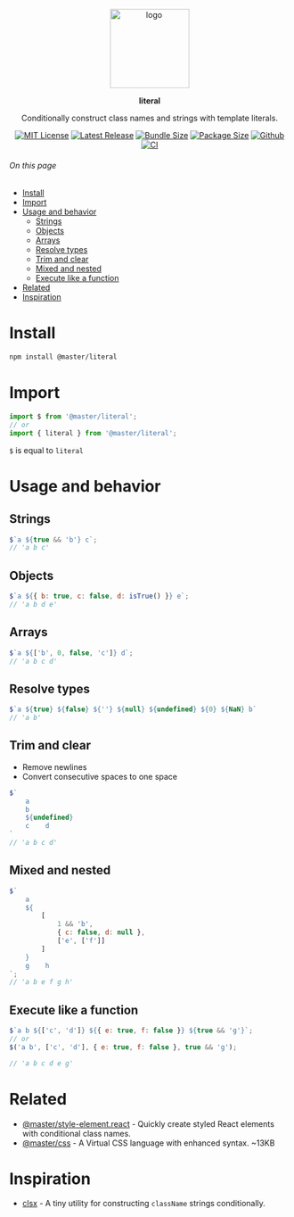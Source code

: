 <br><br>
<div align="center">

<p align="center">
    <img src="https://raw.githubusercontent.com/master-co/package/document/images/logo-and-text.svg" alt="logo" width="142">
</p>
<p align="center">
    <b><!-- name -->literal<!----></b>
</p>
<p align="center"><!-- package.description -->Conditionally construct class names and strings with template literals.<!----></p>
<p align="center">
<!-- badges.map((badge) => `\n[![${badge.alt}](${badge.src})](${badge.href})`).join('&nbsp;')-->

[![MIT License](https://flat.badgen.net/github/license/master-co/literal?color=yellow)](https://github.com/master-co/literal/blob/main/LICENSE)
[![Latest Release](https://flat.badgen.net/npm/v/@master/literal?icon=npm&label&color=yellow)](https://www.npmjs.com/package/@master/literal)
[![Bundle Size](https://flat.badgen.net/bundlephobia/minzip/@master/literal?icon=packagephobia&label&color=yellow)](https://bundlephobia.com/package/@master/literal 'gzip bundle size (including dependencies)')
[![Package Size](https://flat.badgen.net/badgesize/brotli/https://cdn.jsdelivr.net/npm/@master/literal?icon=jsdelivr&label&color=yellow)](https://unpkg.com/@master/literal 'brotli package size (without dependencies)')
[![Github](https://flat.badgen.net/badge/icon/master-co%2Fliteral?icon=github&label&color=yellow)](https://github.com/master-co/literal)
[![CI](https://flat.badgen.net/github/status/master-co/literal/main/ci/circleci?icon=circleci)](https://circleci.com/gh/master-co/workflows/literal/tree/main)
<!-- -->
</p>
</div>

###### On this page
- [Install](#install)
- [Import](#import)
- [Usage and behavior](#usage-and-behavior)
  - [Strings](#strings)
  - [Objects](#objects)
  - [Arrays](#arrays)
  - [Resolve types](#resolve-types)
  - [Trim and clear](#trim-and-clear)
  - [Mixed and nested](#mixed-and-nested)
  - [Execute like a function](#execute-like-a-function)
- [Related](#related)
- [Inspiration](#inspiration)

# Install
```sh
npm install @master/literal
```

# Import
```js
import $ from '@master/literal';
// or
import { literal } from '@master/literal';
```
`$` is equal to `literal`

# Usage and behavior

## Strings
```js
$`a ${true && 'b'} c`;
// 'a b c'
```

## Objects
```js
$`a ${{ b: true, c: false, d: isTrue() }} e`;
// 'a b d e'
```

## Arrays
```js
$`a ${['b', 0, false, 'c']} d`;
// 'a b c d'
```

## Resolve types
```js
$`a ${true} ${false} ${''} ${null} ${undefined} ${0} ${NaN} b`
// 'a b'
```

## Trim and clear
- Remove newlines
- Convert consecutive spaces to one space
```js
$`
    a
    b
    ${undefined}
    c    d
`
// 'a b c d'
```

## Mixed and nested
```js
$`
    a
    ${
        [
            1 && 'b',
            { c: false, d: null },
            ['e', ['f']]
        ]
    }
    g    h
`;
// 'a b e f g h'
```

## Execute like a function
```js
$`a b ${['c', 'd']} ${{ e: true, f: false }} ${true && 'g'}`;
// or
$('a b', ['c', 'd'], { e: true, f: false }, true && 'g');

// 'a b c d e g'
```

# Related
- [@master/style-element.react](https://github.com/master-co/style-element.react) - Quickly create styled React elements with conditional class names.
- [@master/css](https://github.com/master-co/css) - A Virtual CSS language with enhanced syntax. ~13KB

# Inspiration
- [clsx](https://github.com/lukeed/clsx) - A tiny utility for constructing `className` strings conditionally.